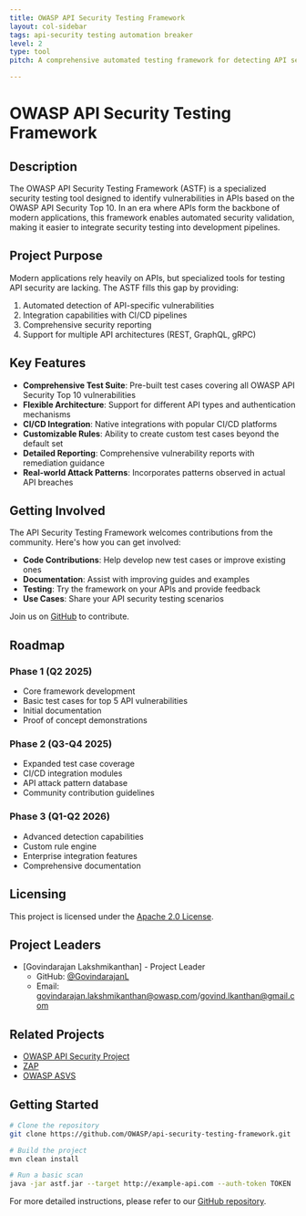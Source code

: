 ```yaml
---
title: OWASP API Security Testing Framework
layout: col-sidebar
tags: api-security testing automation breaker
level: 2
type: tool
pitch: A comprehensive automated testing framework for detecting API security vulnerabilities based on the OWASP API Security Top 10

---
```


# OWASP API Security Testing Framework

## Description

The OWASP API Security Testing Framework (ASTF) is a specialized security testing tool designed to identify vulnerabilities in APIs based on the OWASP API Security Top 10. In an era where APIs form the backbone of modern applications, this framework enables automated security validation, making it easier to integrate security testing into development pipelines.

## Project Purpose

Modern applications rely heavily on APIs, but specialized tools for testing API security are lacking. The ASTF fills this gap by providing:

1. Automated detection of API-specific vulnerabilities
2. Integration capabilities with CI/CD pipelines
3. Comprehensive security reporting
4. Support for multiple API architectures (REST, GraphQL, gRPC)

## Key Features

- **Comprehensive Test Suite**: Pre-built test cases covering all OWASP API Security Top 10 vulnerabilities
- **Flexible Architecture**: Support for different API types and authentication mechanisms
- **CI/CD Integration**: Native integrations with popular CI/CD platforms
- **Customizable Rules**: Ability to create custom test cases beyond the default set
- **Detailed Reporting**: Comprehensive vulnerability reports with remediation guidance
- **Real-world Attack Patterns**: Incorporates patterns observed in actual API breaches

## Getting Involved

The API Security Testing Framework welcomes contributions from the community. Here's how you can get involved:

- **Code Contributions**: Help develop new test cases or improve existing ones
- **Documentation**: Assist with improving guides and examples
- **Testing**: Try the framework on your APIs and provide feedback
- **Use Cases**: Share your API security testing scenarios

Join us on [GitHub](https://github.com/OWASP/api-security-testing-framework) to contribute.

## Roadmap

### Phase 1 (Q2 2025)
- Core framework development
- Basic test cases for top 5 API vulnerabilities
- Initial documentation
- Proof of concept demonstrations

### Phase 2 (Q3-Q4 2025)
- Expanded test case coverage
- CI/CD integration modules
- API attack pattern database
- Community contribution guidelines

### Phase 3 (Q1-Q2 2026)
- Advanced detection capabilities
- Custom rule engine
- Enterprise integration features
- Comprehensive documentation

## Licensing

This project is licensed under the [Apache 2.0 License](https://www.apache.org/licenses/LICENSE-2.0.html).

## Project Leaders

- [Govindarajan Lakshmikanthan] - Project Leader
  - GitHub: [@GovindarajanL](https://github.com/GovindarajanL)
  - Email: govindarajan.lakshmikanthan@owasp.com/govind.lkanthan@gmail.com

## Related Projects

- [OWASP API Security Project](https://owasp.org/www-project-api-security/)
- [ZAP](https://wee.zaproxy.org)
- [OWASP ASVS](https://owasp.org/www-project-application-security-verification-standard/)

## Getting Started

```bash
# Clone the repository
git clone https://github.com/OWASP/api-security-testing-framework.git

# Build the project
mvn clean install

# Run a basic scan
java -jar astf.jar --target http://example-api.com --auth-token TOKEN
```

For more detailed instructions, please refer to our [GitHub repository](https://github.com/OWASP/api-security-testing-framework).
